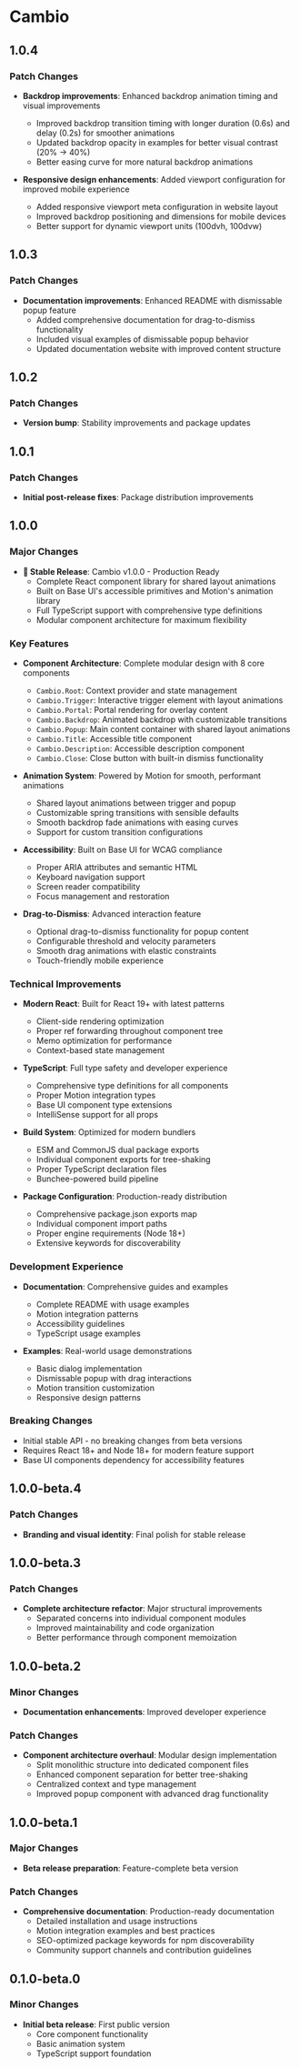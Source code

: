 # Cambio

## 1.0.4

### Patch Changes

- **Backdrop improvements**: Enhanced backdrop animation timing and visual improvements
  - Improved backdrop transition timing with longer duration (0.6s) and delay (0.2s) for smoother animations
  - Updated backdrop opacity in examples for better visual contrast (20% → 40%)
  - Better easing curve for more natural backdrop animations

- **Responsive design enhancements**: Added viewport configuration for improved mobile experience
  - Added responsive viewport meta configuration in website layout
  - Improved backdrop positioning and dimensions for mobile devices
  - Better support for dynamic viewport units (100dvh, 100dvw)

## 1.0.3

### Patch Changes

- **Documentation improvements**: Enhanced README with dismissable popup feature
  - Added comprehensive documentation for drag-to-dismiss functionality
  - Included visual examples of dismissable popup behavior
  - Updated documentation website with improved content structure

## 1.0.2

### Patch Changes

- **Version bump**: Stability improvements and package updates

## 1.0.1

### Patch Changes

- **Initial post-release fixes**: Package distribution improvements

## 1.0.0

### Major Changes

- **🎉 Stable Release**: Cambio v1.0.0 - Production Ready
  - Complete React component library for shared layout animations
  - Built on Base UI's accessible primitives and Motion's animation library
  - Full TypeScript support with comprehensive type definitions
  - Modular component architecture for maximum flexibility

### Key Features

- **Component Architecture**: Complete modular design with 8 core components
  - `Cambio.Root`: Context provider and state management
  - `Cambio.Trigger`: Interactive trigger element with layout animations
  - `Cambio.Portal`: Portal rendering for overlay content
  - `Cambio.Backdrop`: Animated backdrop with customizable transitions
  - `Cambio.Popup`: Main content container with shared layout animations
  - `Cambio.Title`: Accessible title component
  - `Cambio.Description`: Accessible description component
  - `Cambio.Close`: Close button with built-in dismiss functionality

- **Animation System**: Powered by Motion for smooth, performant animations
  - Shared layout animations between trigger and popup
  - Customizable spring transitions with sensible defaults
  - Smooth backdrop fade animations with easing curves
  - Support for custom transition configurations

- **Accessibility**: Built on Base UI for WCAG compliance
  - Proper ARIA attributes and semantic HTML
  - Keyboard navigation support
  - Screen reader compatibility
  - Focus management and restoration

- **Drag-to-Dismiss**: Advanced interaction feature
  - Optional drag-to-dismiss functionality for popup content
  - Configurable threshold and velocity parameters
  - Smooth drag animations with elastic constraints
  - Touch-friendly mobile experience

### Technical Improvements

- **Modern React**: Built for React 19+ with latest patterns
  - Client-side rendering optimization
  - Proper ref forwarding throughout component tree
  - Memo optimization for performance
  - Context-based state management

- **TypeScript**: Full type safety and developer experience
  - Comprehensive type definitions for all components
  - Proper Motion integration types
  - Base UI component type extensions
  - IntelliSense support for all props

- **Build System**: Optimized for modern bundlers
  - ESM and CommonJS dual package exports
  - Individual component exports for tree-shaking
  - Proper TypeScript declaration files
  - Bunchee-powered build pipeline

- **Package Configuration**: Production-ready distribution
  - Comprehensive package.json exports map
  - Individual component import paths
  - Proper engine requirements (Node 18+)
  - Extensive keywords for discoverability

### Development Experience

- **Documentation**: Comprehensive guides and examples
  - Complete README with usage examples
  - Motion integration patterns
  - Accessibility guidelines
  - TypeScript usage examples

- **Examples**: Real-world usage demonstrations
  - Basic dialog implementation
  - Dismissable popup with drag interactions
  - Motion transition customization
  - Responsive design patterns

### Breaking Changes

- Initial stable API - no breaking changes from beta versions
- Requires React 18+ and Node 18+ for modern feature support
- Base UI components dependency for accessibility features

## 1.0.0-beta.4

### Patch Changes

- **Branding and visual identity**: Final polish for stable release

## 1.0.0-beta.3

### Patch Changes

- **Complete architecture refactor**: Major structural improvements
  - Separated concerns into individual component modules
  - Improved maintainability and code organization
  - Better performance through component memoization

## 1.0.0-beta.2

### Minor Changes

- **Documentation enhancements**: Improved developer experience

### Patch Changes

- **Component architecture overhaul**: Modular design implementation
  - Split monolithic structure into dedicated component files
  - Enhanced component separation for better tree-shaking
  - Centralized context and type management
  - Improved popup component with advanced drag functionality

## 1.0.0-beta.1

### Major Changes

- **Beta release preparation**: Feature-complete beta version

### Patch Changes

- **Comprehensive documentation**: Production-ready documentation
  - Detailed installation and usage instructions
  - Motion integration examples and best practices
  - SEO-optimized package keywords for npm discoverability
  - Community support channels and contribution guidelines

## 0.1.0-beta.0

### Minor Changes

- **Initial beta release**: First public version
  - Core component functionality
  - Basic animation system
  - TypeScript support foundation
